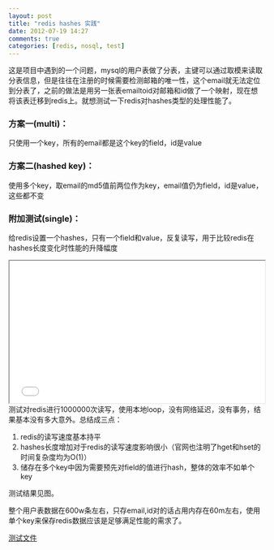 ```yaml
---
layout: post
title: "redis hashes 实践"
date: 2012-07-19 14:27
comments: true
categories: [redis, nosql, test]
---
```

这是项目中遇到的一个问题，mysql的用户表做了分表，主键可以通过取模来读取分表信息，但是往往在注册的时候需要检测邮箱的唯一性，这个email就无法定位到分表了，之前的做法是用另一张表emailtoid对邮箱和id做了一个映射，现在想将该表迁移到redis上。就想测试一下redis对hashes类型的处理性能了。

### 方案一(multi)：
只使用一个key，所有的email都是这个key的field，id是value

### 方案二(hashed key)：
使用多个key，取email的md5值前两位作为key，email值仍为field，id是value，这些都不变

### 附加测试(single)：
给redis设置一个hashes，只有一个field和value，反复读写，用于比较redis在hashes长度变化时性能的升降幅度

<iframe id="highchart" src="/u/html/redis-hashes-test-chart.html" style="width: 100%; height: 280px;"></iframe>
测试对redis进行1000000次读写，使用本地loop，没有网络延迟，没有事务，结果基本没有多大意外。总结成三点：

1. redis的读写速度基本持平
2. hashes长度增加对于redis的读写速度影响很小（官网也注明了hget和hset的时间复杂度均为O(1)）
3. 储存在多个key中因为需要预先对field的值进行hash，整体的效率不如单个key

测试结果见图。

整个用户表数据在600w条左右，只存email,id对的话占用内存在60m左右，使用单个key来保存redis数据应该是足够满足性能的需求了。

[测试文件](/u/raw/redis_hash_test.php)
